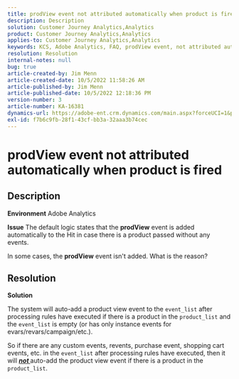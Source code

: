 ```yaml
---
title: prodView event not attributed automatically when product is fired
description: Description
solution: Customer Journey Analytics,Analytics
product: Customer Journey Analytics,Analytics
applies-to: Customer Journey Analytics,Analytics
keywords: KCS, Adobe Analytics, FAQ, prodView event, not attributed automatically, product, fired
resolution: Resolution
internal-notes: null
bug: true
article-created-by: Jim Menn
article-created-date: 10/5/2022 11:58:26 AM
article-published-by: Jim Menn
article-published-date: 10/5/2022 12:18:36 PM
version-number: 3
article-number: KA-16381
dynamics-url: https://adobe-ent.crm.dynamics.com/main.aspx?forceUCI=1&pagetype=entityrecord&etn=knowledgearticle&id=43d0a503-a544-ed11-bba1-000d3a3064b8
exl-id: f7b6c9fb-28f1-43cf-bb3a-32aaa3b74cec
---
```

# prodView event not attributed automatically when product is fired

## Description


<b>Environment</b>
 Adobe Analytics

<b>Issue</b>
 The default logic states that the <b>prodView</b> event is added automatically to the Hit in case there is a product passed without any events.

In some cases, the <b>prodView</b> event isn't added. What is the reason?


## Resolution


<b>Solution</b>

The system will auto-add a product view event to the `event_list` after processing rules have executed if there is a product in the `product_list` and the `event_list` is empty (or has only instance events for evars/revars/campaign/etc.).

So if there are any custom events, revents, purchase event, shopping cart events, etc. in the `event_list` after processing rules have executed, then it will <u><em><b>not </b></em></u>auto-add the product view event if there is a product in the `product_list`.
